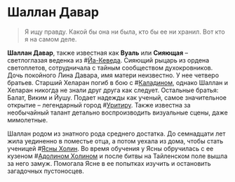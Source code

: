 # Шаллан Давар

> Я ищу правду. Какой бы она ни была, кто бы ее ни хранил. Вот кто я на самом деле.

**Шаллан Давар**, также известная как **Вуаль** или **Сияющая** – светлоглазая веденка из #[Йа-Кеведа](locations/jah-keved). Сияющий рыцарь из ордена светоплетов, сотрудничала с тайным сообществом духокровников. Дочь покойного Лина Давара, имя матери неизвестно. У нее четверо братьев. Старший Хеларан погиб в бою с #[Каладином](characters/kaladin), однако Шаллан и Хеларан никогда не знали друг друга как следует. Остальные братья: Балат, Виким и Йушу. Подает надежды как ученый, самое значительное открытие – легендарный город #[Уритиру](locations/urithiru). Также известна за необычайный талант детально воспроизводить визуальные сцены, даже мимолетные.

Шаллан родом из знатного рода среднего достатка. До семнадцати лет жила уединенно в поместье отца, а потом уехала из дома, чтобы стать ученицей #[Ясны Холин](characters/jasnah). Во время обучения у Ясны обручилась с ее кузеном #[Адолином Холином](characters/adolin) и после битвы на Тайленском поле вышла за него замуж. Помогала Ясне в ее попытках изучить и остановить загадочных пустоносцев.
